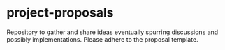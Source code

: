 # project-proposals
Repository to gather and share ideas eventually spurring discussions and possibly implementations. Please adhere to the proposal template.
